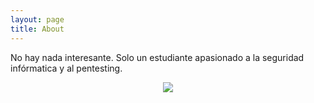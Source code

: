 ```yaml
---
layout: page
title: About
---
```


No hay nada interesante. Solo un estudiante apasionado a la seguridad infórmatica y al pentesting.

<div style="text-align:center;">
    <img src="https://github.com/cerodah/blog/assets/82907557/c4f5d333-3e67-4a7f-b9ea-1a0235510b5d" />
</div>
